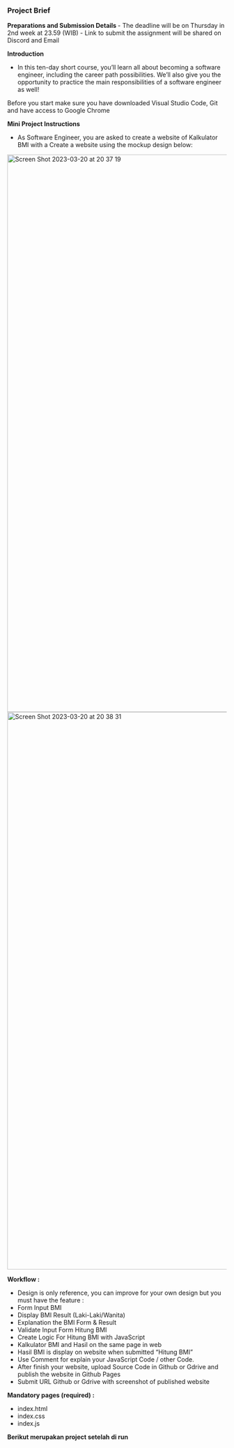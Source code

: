 <h3> Project Brief </h3>
<b> Preparations and Submission Details </b>
- The deadline will be on Thursday in 2nd week at 23.59 (WIB)
- Link to submit the assignment will be shared on Discord and Email

<b> Introduction </b>
- In this ten-day short course, you’ll learn all about becoming a software engineer, including the career path possibilities. We’ll also give you the opportunity to practice the main responsibilities of a software engineer as well!

Before you start make sure you have downloaded Visual Studio Code, Git and have access to Google Chrome

<b> Mini Project Instructions </b>
- As Software Engineer, you are asked to create a website of Kalkulator BMI with a Create a website using the mockup design below:

<img width="1280" alt="Screen Shot 2023-03-20 at 20 37 19" src="https://user-images.githubusercontent.com/114632917/226356938-5ef85166-f06e-4769-8b66-28c41a6d24e8.png">

<img width="1280" alt="Screen Shot 2023-03-20 at 20 38 31" src="https://user-images.githubusercontent.com/114632917/226357488-75ee3b86-cfac-450d-bcd4-ad4297795084.png">

<b> Workflow : </b>
- Design is only reference, you can improve for your own design but you must have the feature :
- Form Input BMI
- Display BMI Result (Laki-Laki/Wanita)
- Explanation the BMI Form & Result
- Validate Input Form Hitung BMI
- Create Logic For Hitung BMI with JavaScript
- Kalkulator BMI and Hasil on the same page in web
- Hasil BMI is display on website when submitted “Hitung BMI”
- Use Comment for explain your JavaScript Code / other Code.
- After finish your website, upload Source Code in Github or Gdrive and publish the website in Github Pages
- Submit URL Github or Gdrive with screenshot of published website

<b> Mandatory pages (required) : </b>
- index.html 
- index.css 
- index.js

<b> Berikut merupakan project setelah di run</b>
